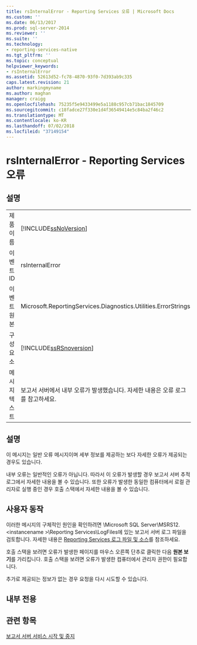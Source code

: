 ```yaml
---
title: rsInternalError - Reporting Services 오류 | Microsoft Docs
ms.custom: ''
ms.date: 06/13/2017
ms.prod: sql-server-2014
ms.reviewer: ''
ms.suite: ''
ms.technology:
- reporting-services-native
ms.tgt_pltfrm: ''
ms.topic: conceptual
helpviewer_keywords:
- rsInternalError
ms.assetid: 52613d52-fc78-4870-93f0-7d393ab9c335
caps.latest.revision: 21
author: markingmyname
ms.author: maghan
manager: craigg
ms.openlocfilehash: 75235f5e9433499e5a1188c957cb71bac1845709
ms.sourcegitcommit: c18fadce27f330e1d4f36549414e5c84ba2f46c2
ms.translationtype: MT
ms.contentlocale: ko-KR
ms.lasthandoff: 07/02/2018
ms.locfileid: "37149154"
---
```

# <a name="rsinternalerror---reporting-services-error"></a>rsInternalError - Reporting Services 오류
    
## <a name="details"></a>설명  
  
|||  
|-|-|  
|제품 이름|[!INCLUDE[ssNoVersion](../../includes/ssnoversion-md.md)]|  
|이벤트 ID|rsInternalError|  
|이벤트 원본|Microsoft.ReportingServices.Diagnostics.Utilities.ErrorStrings|  
|구성 요소|[!INCLUDE[ssRSnoversion](../../includes/ssrsnoversion-md.md)]|  
|메시지 텍스트|보고서 서버에서 내부 오류가 발생했습니다. 자세한 내용은 오류 로그를 참고하세요.|  
  
## <a name="explanation"></a>설명  
 이 메시지는 일반 오류 메시지이며 세부 정보를 제공하는 보다 자세한 오류가 제공되는 경우도 있습니다.  
  
 내부 오류는 일반적인 오류가 아닙니다. 따라서 이 오류가 발생할 경우 보고서 서버 추적 로그에서 자세한 내용을 볼 수 있습니다. 또한 오류가 발생한 동일한 컴퓨터에서 로컬 관리자로 실행 중인 경우 호출 스택에서 자세한 내용을 볼 수 있습니다.  
  
## <a name="user-action"></a>사용자 동작  
 이러한 메시지의 구체적인 원인을 확인하려면 \Microsoft SQL Server\MSRS12.\<instancename >\Reporting Services\LogFiles에 있는 보고서 서버 로그 파일을 검토합니다. 자세한 내용은 [Reporting Services 로그 파일 및 소스](../report-server/reporting-services-log-files-and-sources.md)를 참조하세요.  
  
 호출 스택을 보려면 오류가 발생한 페이지를 마우스 오른쪽 단추로 클릭한 다음 **원본 보기**를 가리킵니다. 호출 스택을 보려면 오류가 발생한 컴퓨터에서 관리자 권한이 필요합니다.  
  
 추가로 제공되는 정보가 없는 경우 요청을 다시 시도할 수 있습니다.  
  
## <a name="internal-only"></a>내부 전용  
  
## <a name="see-also"></a>관련 항목  
 [보고서 서버 서비스 시작 및 중지](../report-server/start-and-stop-the-report-server-service.md)  
  
  
